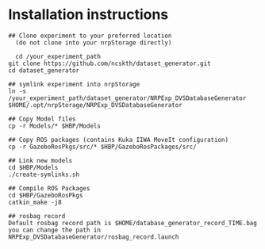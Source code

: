 # Installation instructions

    ## Clone experiment to your preferred location
      (do not clone into your nrpStorage directly)

	  cd /your_experiment_path
    git clone https://github.com/ncskth/dataset_generator.git
    cd dataset_generator

    ## symlink experiment into nrpStorage
    ln -s /your_experiment_path/dataset_generator/NRPExp_DVSDatabaseGenerator $HOME/.opt/nrpStorage/NRPExp_DVSDatabaseGenerator

    ## Copy Model files
    cp -r Models/* $HBP/Models

    ## Copy ROS packages (contains Kuka IIWA MoveIt configuration)
    cp -r GazeboRosPkgs/src/* $HBP/GazeboRosPackages/src/

    ## Link new models
    cd $HBP/Models
    ./create-symlinks.sh

    ## Compile ROS Packages
    cd $HBP/GazeboRosPkgs
    catkin_make -j8

    ## rosbag record
    Default rosbag record path is $HOME/database_generator_record_TIME.bag
    you can change the path in NRPExp_DVSDatabaseGenerator/rosbag_record.launch
